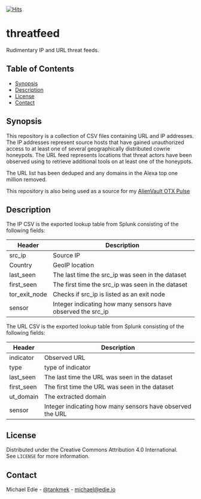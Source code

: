 [![Hits](https://hits.seeyoufarm.com/api/count/incr/badge.svg?url=https%3A%2F%2Fgithub.com%2Ftankmek%2Fthreatfeed&count_bg=%2379C83D&title_bg=%23555555&icon=&icon_color=%233A57E7&title=hits&edge_flat=false)](https://hits.seeyoufarm.com)


# threatfeed
Rudimentary IP and URL threat feeds.

<!-- TABLE OF CONTENTS -->
## Table of Contents

* [Synopsis](#synopsis)
* [Description](#description)
* [License](#license)
* [Contact](#contact)

<!-- SYNOPSIS -->
## Synopsis
This repository is a collection of CSV files containing URL and IP addresses. The IP addresses represent source
hosts that have gained unauthorized access to at least one of several geographically distributed cowrie honeypots.
The URL feed represents locations that threat actors have been observed using to retrieve additional tools on at least
one of the honeypots.

The URL list has been deduped and any domains in the Alexa top one million removed.

This repository is also being used as a source for my [AlienVault OTX Pulse](https://otx.alienvault.com/pulse/62b111807cf993489def0c3b)

<!-- DESCRIPTION -->
## Description
The IP CSV is the exported lookup table from Splunk consisting of the following fields:

| Header      | Description |
| ----------- | ----------- |
| src_ip      | Source IP   |
| Country     | GeoIP location        |
| last_seen   | The last time the src_ip was seen in the dataset |
| first_seen  | The first time the src_ip was seen in the dataset|
| tor_exit_node | Checks if src_ip is listed as an exit node |
| sensor      | Integer indicating how many sensors have observed the src_ip |

The URL CSV is the exported lookup table from Splunk consisting of the following fields:

| Header      | Description  |
| ----------- | -----------  |
| indicator   | Observed URL |
| type        | type of indicator |
| last_seen   | The last time the URL was seen in the dataset |
| first_seen  | The first time the URL was seen in the dataset|
| ut_domain   | The extracted domain |
| sensor      | Integer indicating how many sensors have observed the URL |


## License
Distributed under the Creative Commons Attribution 4.0 International.  
See `LICENSE` for more information.

<!-- CONTACT -->
## Contact

Michael Edie - [@tankmek](https://twitter.com/tankmek) - michael@edie.io
